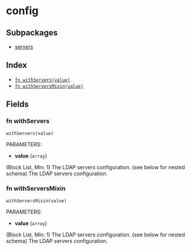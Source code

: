 # config



## Subpackages

* [servers](servers/index.md)

## Index

* [`fn withServers(value)`](#fn-withservers)
* [`fn withServersMixin(value)`](#fn-withserversmixin)

## Fields

### fn withServers

```jsonnet
withServers(value)
```

PARAMETERS:

* **value** (`array`)

(Block List, Min: 1) The LDAP servers configuration. (see below for nested schema)
The LDAP servers configuration.
### fn withServersMixin

```jsonnet
withServersMixin(value)
```

PARAMETERS:

* **value** (`array`)

(Block List, Min: 1) The LDAP servers configuration. (see below for nested schema)
The LDAP servers configuration.